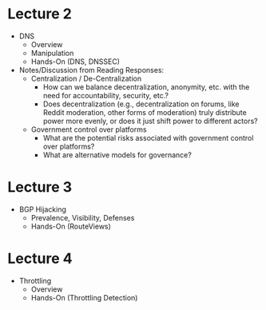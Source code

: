 # Lecture 2

* DNS 
   * Overview
   * Manipulation
   * Hands-On (DNS, DNSSEC)
* Notes/Discussion from Reading Responses:
   * Centralization / De-Centralization 
     * How can we balance decentralization, anonymity, etc. with the need for
       accountability, security, etc.? 
     * Does decentralization (e.g., decentralization on forums, like Reddit
       moderation, other forms of moderation) truly distribute power more
       evenly, or does it just shift power to different actors?
   * Government control over platforms
     * What are the potential risks associated with government control over platforms?
     * What are alternative models for governance?

# Lecture 3

* BGP Hijacking
  * Prevalence, Visibility, Defenses
  * Hands-On (RouteViews)

# Lecture 4

* Throttling
  * Overview
  * Hands-On (Throttling Detection)

